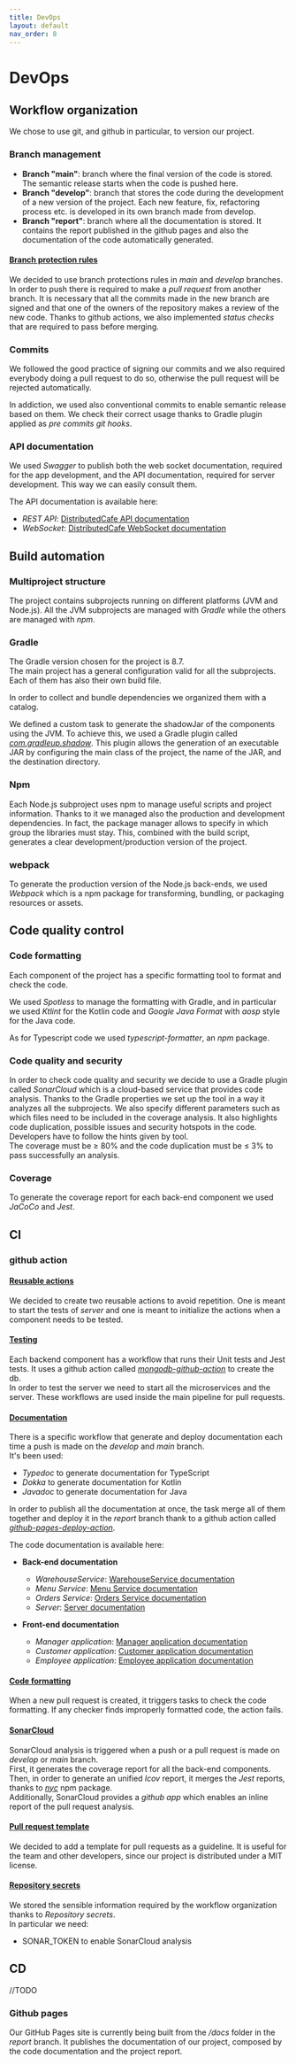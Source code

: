 ```yaml
---
title: DevOps
layout: default
nav_order: 8
---
```

# DevOps

## Workflow organization
We chose to use git, and github in particular, to version our project.  
### Branch management
* **Branch "main"**: branch where the final version of the code is stored. The semantic release starts when the code is pushed here.
* **Branch "develop"**: branch that stores the code during the development of a new version of the project. Each new feature, fix, refactoring process etc. is developed in its own branch made from develop.
* **Branch "report"**: branch where all the documentation is stored. It contains the report published in the github pages and also the documentation of the code automatically generated.

#### <ins>**Branch protection rules<ins>**
We decided to use branch protections rules in *main* and *develop* branches.  
In order to push there is required to make a *pull request* from another branch. It is necessary that all the commits made in the new branch are signed and that one of the owners of the repository makes a review of the new code. 
Thanks to github actions, we also implemented *status checks* that are required to pass before merging.

### Commits
We followed the good practice of signing our commits and we also required everybody doing a pull request to do so, otherwise the pull request will be rejected automatically.  

In addiction, we used also conventional commits to enable semantic release based on them. We check their correct usage thanks to Gradle plugin applied as *pre commits git hooks*.

### API documentation
We used *Swagger* to publish both the web socket documentation, required for the app development, and the API documentation, required for server development. This way we can easily consult them.

The API documentation is available here: 
* *REST API*: [DistributedCafe API documentation](https://app.swaggerhub.com/apis/ElisaAlbertini/DistributedCafe)
* *WebSocket*: [DistributedCafe WebSocket documentation](https://app.swaggerhub.com/apis/ElisaAlbertini/WebSocketDistributedCafe)

## Build automation
### Multiproject structure
The project contains subprojects running on different platforms (JVM and Node.js). All the JVM subprojects are managed with *Gradle* while the others are managed with *npm*.

### Gradle
The Gradle version chosen for the project is 8.7.  
The main project has a general configuration valid for all the subprojects. Each of them has also their own build file.  

In order to collect and bundle dependencies we organized them with a catalog.

We defined a custom task to generate the shadowJar of the components using the JVM. To achieve this, we used a Gradle plugin called *[com.gradleup.shadow](https://plugins.gradle.org/plugin/com.gradleup.shadow)*. This plugin allows the generation of an executable JAR by configuring the main class of the project, the name of the JAR, and the destination directory.

### Npm
Each Node.js subproject uses npm to manage useful scripts and project information. Thanks to it we managed also the production and development dependencies. In fact, the package manager allows to specify in which group the libraries must stay. This, combined with the build script, generates a clear development/production version of the project. 

### webpack
To generate the production version of the Node.js back-ends, we used *Webpack* which is a npm package for transforming, bundling, or packaging resources or assets.

## Code quality control
### Code formatting
Each component of the project has a specific formatting tool to format and check the code.  

We used *Spotless* to manage the formatting with Gradle, and in particular we used *Ktlint* for the Kotlin code and *Google Java Format* with *aosp* style for the Java code. 

As for Typescript code we used *typescript-formatter*, an *npm* package.

### Code quality and security
In order to check code quality and security we decide to use a Gradle plugin called *SonarCloud* which is a cloud-based service that provides code analysis. Thanks to the Gradle properties we set up the tool in a way it analyzes all the subprojects. We also specify different parameters such as which files need to be included in the coverage analysis.
It also highlights code duplication, possible issues and security hotspots in the code. Developers have to follow the hints given by tool.  
The coverage must be &ge; 80% and the code duplication must be &le; 3% to pass successfully an analysis.

### Coverage
To generate the coverage report for each back-end component we used *JaCoCo* and *Jest*.

## CI

### github action

#### <ins>**Reusable actions<ins>**
We decided to create two reusable actions to avoid repetition. One is meant to start the tests of *server* and one is meant to initialize the actions when a component needs to be tested.

#### <ins>**Testing<ins>**
Each backend component has a workflow that runs their Unit tests and Jest tests. It uses a github action called *[mongodb-github-action](https://github.com/supercharge/mongodb-github-action)* to create the db.    
In order to test the server we need to start all the microservices and the server.
These workflows are used inside the main pipeline for pull requests.

#### <ins>**Documentation<ins>**
There is a specific workflow that generate and deploy documentation each time a push is made on the *develop* and *main* branch.  
It's been used:
* *Typedoc* to generate documentation for TypeScript
* *Dokka* to generate documentation for Kotlin
* *Javadoc* to generate documentation for Java  

In order to publish all the documentation at once, the task merge all of them together and deploy it in the *report* branch thank to a github action called *[github-pages-deploy-action](https://github.com/JamesIves/github-pages-deploy-action)*.

The code documentation is available here:

* **Back-end documentation**

    * *WarehouseService*: [WarehouseService documentation](./dokka/index.html)
    * *Menu Service*: [Menu Service documentation](./typedoc/menu-service/index.html)
    * *Orders Service*: [Orders Service documentation](./typedoc/orders-service/index.html)
    * *Server*: [Server documentation](./typedoc/server/index.html)
* **Front-end documentation**
    * *Manager application*: [Manager application documentation](./typedoc/manager-application/index.html)
    * *Customer application*: [Customer application documentation](./typedoc/customer-application/index.html)
    * *Employee application*: [Employee application documentation](./javadoc/index.html)

#### <ins>**Code formatting<ins>**
When a new pull request is created, it triggers tasks to check the code formatting. If any checker finds improperly formatted code, the action fails.

#### <ins>**SonarCloud<ins>**
SonarCloud analysis is triggered when a push or a pull request is made on *develop* or *main* branch.  
First, it generates the coverage report for all the back-end components. Then, in order to generate an unified *lcov* report, it merges the *Jest* reports, thanks to *[nyc](https://www.npmjs.com/package/nyc)* npm package.  
Additionally, SonarCloud provides a *github app* which enables an inline report of the pull request analysis.

#### <ins>**Pull request template<ins>**
We decided to add a template for pull requests as a guideline. It is useful for the team and other developers, since our project is distributed under a MIT license.

#### <ins>**Repository secrets<ins>**
We stored the sensible information required by the workflow organization thanks to *Repository secrets*.  
In particular we need:
* SONAR_TOKEN to enable SonarCloud analysis

## CD
//TODO 

### Github pages
Our GitHub Pages site is currently being built from the */docs* folder in the *report* branch. It publishes the documentation of our project, composed by the code documentation and the project report.
